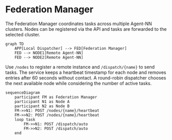 # Federation Manager

The Federation Manager coordinates tasks across multiple Agent-NN clusters. Nodes
can be registered via the API and tasks are forwarded to the selected cluster.

```mermaid
graph TD
    APP[Local Dispatcher] --> FED[Federation Manager]
    FED --> NODE1[Remote Agent-NN]
    FED --> NODE2[Remote Agent-NN]
```

Use `/nodes` to register a remote instance and `/dispatch/{name}` to send tasks.
The service keeps a heartbeat timestamp for each node and removes entries after
60 seconds without contact. A round-robin dispatcher chooses the next available
node while considering the number of active tasks.

```
sequenceDiagram
    participant FM as Federation Manager
    participant N1 as Node A
    participant N2 as Node B
    FM->>N1: POST /nodes/{name}/heartbeat
    FM->>N2: POST /nodes/{name}/heartbeat
    loop task
        FM->>N1: POST /dispatch/auto
        FM->>N2: POST /dispatch/auto
    end
```

